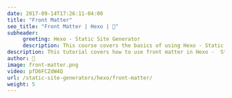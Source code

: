 ```yaml
---
date: 2017-09-14T17:26:11-04:00
title: "Front Matter"
seo_title: "Front Matter | Hexo | 🦒"
subheader:
     greeting: Hexo - Static Site Generator
     description: This course covers the basics of using Hexo - Static Site Generator. Work your way through the articles and we'll teach you everything you need to know to create a professional and scalable website or blog!
description: This tutorial covers how to use front matter in Hexo -  Static Site Generator.
author: 🦒
image: front-matter.png
video: pfD6FCZdW4Q
url: /static-site-generators/hexo/front-matter/
weight: 5
---
```

